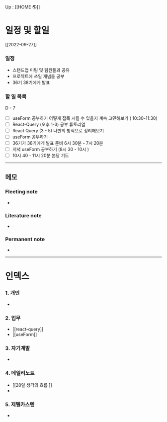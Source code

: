 Up : [[HOME 🌎]]

# 일정 및 할일
[[2022-09-27]]
### 일정
- 스탠드업 미팅 및 팀원들과 공유 
- 프로젝트에 쓰일 개념들 공부
- 36기 38기에게 발표


### 할 일 목록
 D - 7 
- [ ] useForm 공부하기 어떻게 접목 시킬 수 있을지 계속 고민해보기 ( 10:30-11:30)
- [ ] React-Query (오후 1-3)  공부 튜토리얼
- [ ] React Query (3 - 5) 나만의 방식으로 정리해보기 
- [ ] useForm 공부하기 
- [ ] 36기가 38기에게 발표 준비 6시 30분 - 7시 20분 
- [ ] 저녁 useForm 공부하기 (8시 30 - 10시 )
- [ ] 10시 40 - 11시 20분 본당 기도 

---

## 메모

### Fleeting note
- 

### Literature note
- 

### Permanent note
- 

---

# 인덱스
### 1. 개인 
- 
### 2. 업무
- [[react-query]]
- [[useForm]]

### 3. 자기계발
- 
### 4. 데일리노트
- [[28일 생각의 흐름 ]]
- 
### 5. 제텔카스텐
- 